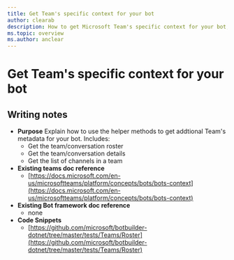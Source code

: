 ```yaml
---
title: Get Team's specific context for your bot
author: clearab
description: How to get Microsoft Team's specific context for your bot, including the conversation roster, details, and channel list.
ms.topic: overview
ms.author: anclear
---
```

# Get Team's specific context for your bot

## Writing notes

 * **Purpose** Explain how to use the helper methods to get addtional Team's metadata for your bot. Includes:
   * Get the team/conversation roster
   * Get the team/conversation details
   * Get the list of channels in a team
 * **Existing teams doc reference**
   * [https://docs.microsoft.com/en-us/microsoftteams/platform/concepts/bots/bots-context](https://docs.microsoft.com/en-us/microsoftteams/platform/concepts/bots/bots-context)
 * **Existing Bot framework doc reference**
   * none
 * **Code Snippets** 
   * [https://github.com/microsoft/botbuilder-dotnet/tree/master/tests/Teams/Roster](https://github.com/microsoft/botbuilder-dotnet/tree/master/tests/Teams/Roster)